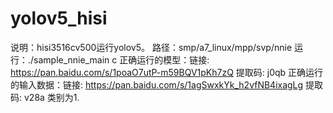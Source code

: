 # yolov5_hisi
说明：hisi3516cv500运行yolov5。
路径：smp/a7_linux/mpp/svp/nnie
运行：./sample_nnie_main c
正确运行的模型：链接: https://pan.baidu.com/s/1poaO7utP-m59BQV1pKh7zQ 提取码: j0qb
正确运行的输入数据：链接: https://pan.baidu.com/s/1agSwxkYk_h2vfNB4ixagLg 提取码: v28a
          类别为1.
